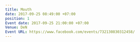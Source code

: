 ```yaml
---
title: Mouth
date: 2017-09-25 08:49:00 +07:00
position: 1
Event date: 2017-09-25 21:00:00 +07:00
Venue: DeN
Event URL: https://www.facebook.com/events/732130830312458/
---
```


